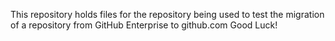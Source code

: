 This repository holds files for the repository
being used to test the migration of a repository
from GitHub Enterprise to github.com
Good Luck!

